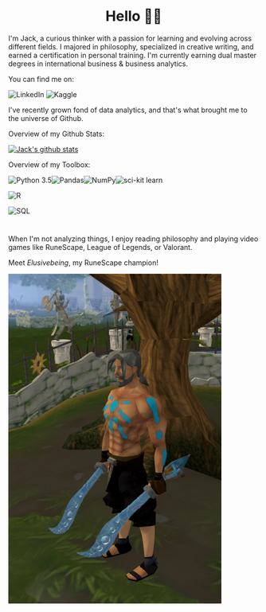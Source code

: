 <h1 align="center">Hello 👋🏻</h1>

I'm Jack, a curious thinker with a passion for learning and evolving across different fields. I majored in philosophy, specialized in creative writing, and earned a certification in personal training. I'm currently earning dual master degrees in international business & business analytics.

You can find me on: 

![LinkedIn](https://img.shields.io/static/v1?style=for-the-badge&label=+&message=LinkedIn&logo=linkedin&logoColor=white&color=0077B5&link=https://www.linkedin.com/in/jackdaoud///left&link=https://www.linkedin.com/in/jackdaoud///right) ![Kaggle](https://img.shields.io/static/v1?style=for-the-badge&label=+&message=Kaggle&logo=Kaggle&logoColor=white&color=20BEFF&link=https://www.kaggle.com/jackdaoud//left&link=https://www.kaggle.com/jackdaoud//right)

I've recently grown fond of data analytics, and that's what brought me to the universe of Github.

Overview of my Github Stats:

[![Jack's github stats](https://github-readme-stats.vercel.app/api?username=JackDaoud&count_private=true&theme=dark&show_icons=true&include_all_commits=true&hide_title=true)](https://github.com/anuraghazra/github-readme-stats)

Overview of my Toolbox:

![Python 3.5](https://img.shields.io/static/v1?style=for-the-badge&label=+&message=Python&logo=python&logoColor=white&color=3776AB)![Pandas](https://img.shields.io/static/v1?style=for-the-badge&label=+&message=Pandas&logo=pandas&logoColor=white&color=150458)![NumPy](https://img.shields.io/static/v1?style=for-the-badge&label=+&message=NumPy&logo=NumPy&logoColor=white&color=013243)![sci-kit learn](https://img.shields.io/static/v1?style=for-the-badge&label=+&message=scikit-learn&logo=scikit-learn&logoColor=white&color=F7931E)

![R](https://img.shields.io/static/v1?style=for-the-badge&label=+&message=RStudio&logo=R&logoColor=white&color=75AADB)

![SQL](https://img.shields.io/static/v1?style=for-the-badge&label=+&message=SQL&logo=mysql&logoColor=grey&color=4479A1)
<h1 align="center"> </h1>

When I'm not analyzing things, I enjoy reading philosophy and playing video games like RuneScape, League of Legends, or Valorant.

Meet *Elusivebeing*, my RuneScape champion!

<img src="RuneScape_Character.png">



<!--
**JackDaoud/JackDaoud** is a ✨ _special_ ✨ repository because its `README.md` (this file) appears on your GitHub profile.

Here are some ideas to get you started:

- 🔭 I’m currently working on ...
- 🌱 I’m currently learning ...
- 👯 I’m looking to collaborate on ...
- 🤔 I’m looking for help with ...
- 💬 Ask me about ...
- 📫 How to reach me: ...
- 😄 Pronouns: ...
- ⚡ Fun fact: ...
-->
